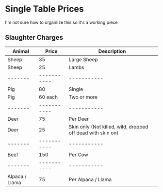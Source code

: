 # Single Table Prices

I'm not sure how to orgainize this so it's a working piece

## Slaughter Charges

Animal  | Price       | Description |
------- | ----------- | ----------- |
Sheep   | 35          | Large Sheep |
Sheep   | 25          | Lambs       |
------- | ----------- | ----------- |
Pig     | 80          | Single      |
Pig     | 60 each     | Two or more |
------- | ----------- | ----------- |
Deer    | 75          | Per Deer    |
Deer    | 25          | Skin only (Not killed, wild, dropped off dead with skin on) |
------- | ----------- | ----------- |
Beef    | 150         | Per Cow     |
------- | ----------- | ----------- |
Alpaca / Llama | 75   | Per Alpaca / Llama |
